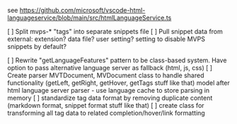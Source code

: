 see https://github.com/microsoft/vscode-html-languageservice/blob/main/src/htmlLanguageService.ts

[ ] Split mvps-* "tags" into separate snippets file
[ ] Pull snippet data from external: extension? data file? user setting? setting to disable MVPS snippets by default?

[ ] Rewrite "getLanguageFeatures" pattern to be class-based system. Have option to pass alternative language server as fallback (html, js, css)
[ ] Create parser MVTDocument, MVDocument class to handle shared functionality (getLeft, getRight, getHover, getTags stuff like that) model after html language server parser
	- use language cache to store parsing in memory
[ ] standardize tag data format by removing duplicate content (markdown format, snippet format stuff like that)
[ ] create class for transforming all tag data to related completion/hover/link formatting